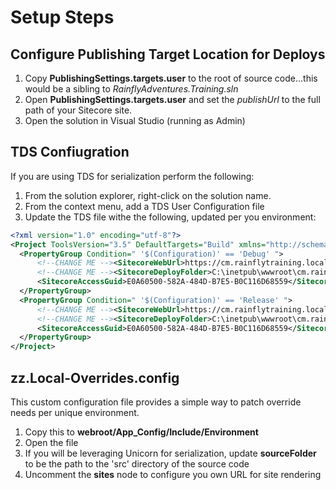 # Setup Steps

## Configure Publishing Target Location for Deploys

1. Copy **PublishingSettings.targets.user** to the root of source code...this would be a sibling to *RainflyAdventures.Training.sln*
2. Open **PublishingSettings.targets.user** and set the *publishUrl* to the full path of your Sitecore site.
3. Open the solution in Visual Studio (running as Admin)

## TDS Confiugration

If you are using TDS for serialization perform the following:

1. From the solution explorer, right-click on the solution name.
2. From the context menu, add a TDS User Configuration file
3. Update the TDS file withe the following, updated per you environment:

```xml
<?xml version="1.0" encoding="utf-8"?>
<Project ToolsVersion="3.5" DefaultTargets="Build" xmlns="http://schemas.microsoft.com/developer/msbuild/2003">
  <PropertyGroup Condition=" '$(Configuration)' == 'Debug' ">
	  <!--CHANGE ME --><SitecoreWebUrl>https://cm.rainflytraining.local/</SitecoreWebUrl>
	  <!--CHANGE ME --><SitecoreDeployFolder>C:\inetpub\wwwroot\cm.rainflytraining.local</SitecoreDeployFolder>
	  <SitecoreAccessGuid>E0A60500-582A-484D-B7E5-B0C116D68559</SitecoreAccessGuid>
  </PropertyGroup>
  <PropertyGroup Condition=" '$(Configuration)' == 'Release' ">
	  <!--CHANGE ME --><SitecoreWebUrl>https://cm.rainflytraining.local/</SitecoreWebUrl>
	  <!--CHANGE ME --><SitecoreDeployFolder>C:\inetpub\wwwroot\cm.rainflytraining.local</SitecoreDeployFolder>
	  <SitecoreAccessGuid>E0A60500-582A-484D-B7E5-B0C116D68559</SitecoreAccessGuid>
  </PropertyGroup>
</Project>
```

## zz.Local-Overrides.config

This custom configuration file provides a simple way to patch override needs per unique environment.

1. Copy this to **webroot/App_Config/Include/Environment**
2. Open the file
3. If you will be leveraging Unicorn for serialization, update **sourceFolder** to be the path to the 'src' directory of the source code
4. Uncomment the **sites** node to configure you own URL for site rendering
